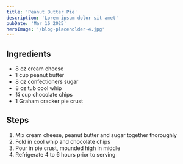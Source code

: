 ```yaml
---
title: 'Peanut Butter Pie'
description: 'Lorem ipsum dolor sit amet'
pubDate: 'Mar 16 2025'
heroImage: '/blog-placeholder-4.jpg'
---
```


## Ingredients

- 8 oz cream cheese
- 1 cup peanut butter
- 8 oz confectioners sugar
- 8 oz tub cool whip
- ¾ cup chocolate chips
- 1 Graham cracker pie crust

## Steps

1. Mix cream cheese, peanut butter and sugar together thoroughly
2. Fold in cool whip and chocolate chips
3. Pour in pie crust, mounded high in middle
4. Refrigerate 4 to 6 hours prior to serving
